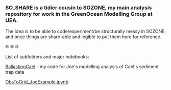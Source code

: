 
### SO_SHARE is a tidier cousin to [SOZONE](https://github.com/tjarnikova/SOZONE), my main analysis repository for work in the GreenOcean Modelling Group at UEA. 

The idea is to be able to code/experiment/be structurally messy in SOZONE, and once things are share-able and legible to put them here for reference.

:globe_with_meridians: :globe_with_meridians: :globe_with_meridians:

List of subfolders and major notebooks:

[BallastingCael](https://github.com/tjarnikova/SO_HOME/BallastingCael) - my code for Joe's modelling analysis of Cael's sediment trap data

   [ObsToGrid_JoeExample.ipynb](https://nbviewer.org/github/tjarnikova/SO_SHARE/tree/master//BallastingCael///ObsToGrid_JoeExample.ipynb)  
 